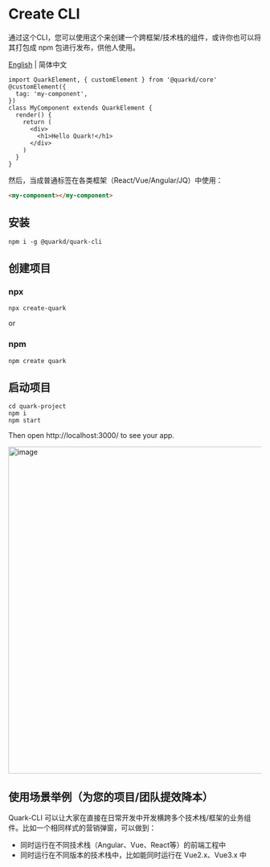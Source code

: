 # Create CLI

通过这个CLI，您可以使用这个来创建一个跨框架/技术栈的组件，或许你也可以将其打包成 npm 包进行发布，供他人使用。

[English](./README.md) | 简体中文

```tsx
import QuarkElement, { customElement } from '@quarkd/core'
@customElement({
  tag: 'my-component',
})
class MyComponent extends QuarkElement {
  render() {
    return (
      <div>
        <h1>Hello Quark!</h1>
      </div>
    )
  }
}
```

然后，当成普通标签在各类框架（React/Vue/Angular/JQ）中使用：
```html
<my-component></my-component>
```


## 安装

```
npm i -g @quarkd/quark-cli
```

## 创建项目

### npx

```
npx create-quark
```

or

### npm

```
npm create quark
```

## 启动项目

```
cd quark-project
npm i
npm start
```

Then open http://localhost:3000/ to see your app.

<img width="650" alt="image" src="https://user-images.githubusercontent.com/14307551/198551050-ce7d81c7-8aa8-413a-a42a-130471f399b1.png">

## 使用场景举例（为您的项目/团队提效降本）

Quark-CLI 可以让大家在直接在日常开发中开发横跨多个技术栈/框架的业务组件。比如一个相同样式的营销弹窗，可以做到：

- 同时运行在不同技术栈（Angular、Vue、React等）的前端工程中
- 同时运行在不同版本的技术栈中，比如能同时运行在 Vue2.x、Vue3.x 中

